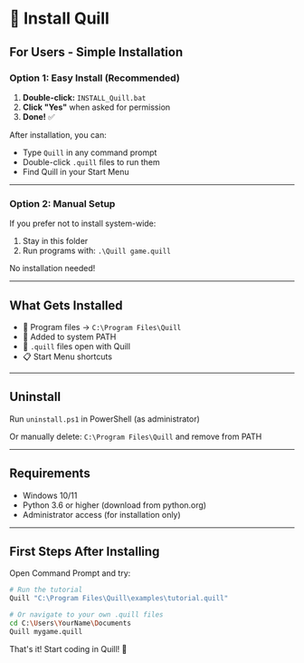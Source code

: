 # 🚀 Install Quill

## For Users - Simple Installation

### Option 1: Easy Install (Recommended)

1. **Double-click:** `INSTALL_Quill.bat`
2. **Click "Yes"** when asked for permission
3. **Done!** ✅

After installation, you can:
- Type `Quill` in any command prompt
- Double-click `.quill` files to run them
- Find Quill in your Start Menu

---

### Option 2: Manual Setup

If you prefer not to install system-wide:

1. Stay in this folder
2. Run programs with: `.\Quill game.quill`

No installation needed!

---

## What Gets Installed

- 📁 Program files → `C:\Program Files\Quill`
- 🔧 Added to system PATH
- 📄 `.quill` files open with Quill
- 📋 Start Menu shortcuts

---

## Uninstall

Run `uninstall.ps1` in PowerShell (as administrator)

Or manually delete: `C:\Program Files\Quill` and remove from PATH

---

## Requirements

- Windows 10/11
- Python 3.6 or higher (download from python.org)
- Administrator access (for installation only)

---

## First Steps After Installing

Open Command Prompt and try:

```bash
# Run the tutorial
Quill "C:\Program Files\Quill\examples\tutorial.quill"

# Or navigate to your own .quill files
cd C:\Users\YourName\Documents
Quill mygame.quill
```

That's it! Start coding in Quill! 🎉
